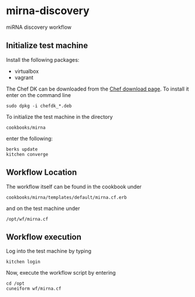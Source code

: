 # mirna-discovery
miRNA discovery workflow

## Initialize test machine

Install the following packages:

- virtualbox
- vagrant

The Chef DK can be downloaded from the [Chef download page](https://downloads.chef.io/chef-dk/).
To install it enter on the command line

    sudo dpkg -i chefdk_*.deb

To initialize the test machine in the directory

    cookbooks/mirna

enter the following:

    berks update
    kitchen converge


## Workflow Location

The workflow itself can be found in the cookbook under

    cookbooks/mirna/templates/default/mirna.cf.erb
    
and on the test machine under

    /opt/wf/mirna.cf

    
## Workflow execution

Log into the test machine by typing

    kitchen login
    
Now, execute the workflow script by entering

    cd /opt
    cuneiform wf/mirna.cf
